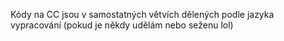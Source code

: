 Kódy na CC jsou v samostatných větvích dělených podle jazyka vypracování (pokud je někdy udělám nebo seženu lol)